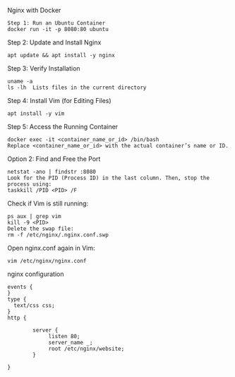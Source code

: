 Nginx with Docker
```
Step 1: Run an Ubuntu Container
docker run -it -p 8080:80 ubuntu

```
Step 2: Update and Install Nginx

```
apt update && apt install -y nginx
```
Step 3: Verify Installation
```
uname -a
ls -lh  Lists files in the current directory
```

Step 4: Install Vim (for Editing Files)
```
apt install -y vim
```
Step 5: Access the Running Container
```
docker exec -it <container_name_or_id> /bin/bash
Replace <container_name_or_id> with the actual container’s name or ID.
```
Option 2: Find and Free the Port
```
netstat -ano | findstr :8080
Look for the PID (Process ID) in the last column. Then, stop the process using:
taskkill /PID <PID> /F
```
Check if Vim is still running:
```
ps aux | grep vim
kill -9 <PID>
Delete the swap file:
rm -f /etc/nginx/.nginx.conf.swp
```
Open nginx.conf again in Vim:
```
vim /etc/nginx/nginx.conf
```
nginx configuration
```
events {
}
type {
  text/css css;
}
http {

        server {
             listen 80;
             server_name _;
             root /etc/nginx/website;
        }

}
```

